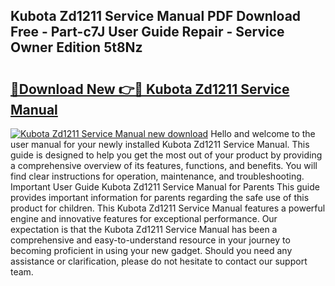 ## Kubota Zd1211 Service Manual PDF Download Free - Part-c7J User Guide Repair - Service Owner Edition 5t8Nz

# <h2><a href="http://bc87506.oget.top/?id=Kubota+Zd1211+Service+Manual">🔗Download New 👉🔴 Kubota Zd1211 Service Manual</a></h2>

[![Kubota Zd1211 Service Manual new download](https://i.imgur.com/5g1atiW.png)](http://bc87506.oget.top/?id=Kubota+Zd1211+Service+Manual)
Hello and welcome to the user manual for your newly installed Kubota Zd1211 Service Manual. This guide is designed to help you get the most out of your product by providing a comprehensive overview of its features, functions, and benefits. You will find clear instructions for operation, maintenance, and troubleshooting. Important User Guide Kubota Zd1211 Service Manual for Parents This guide provides important information for parents regarding the safe use of this product for children. This Kubota Zd1211 Service Manual features a powerful engine and innovative features for exceptional performance. Our expectation is that the Kubota Zd1211 Service Manual has been a comprehensive and easy-to-understand resource in your journey to becoming proficient in using your new gadget. Should you need any assistance or clarification, please do not hesitate to contact our support team.
